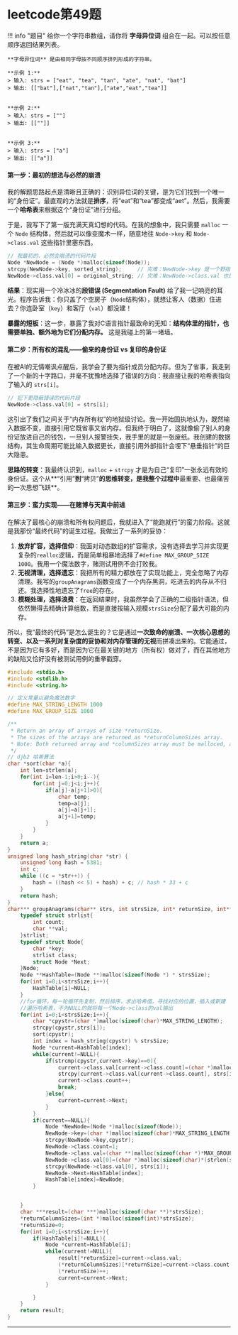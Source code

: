 # leetcode第49题



!!! info "题目"
    给你一个字符串数组，请你将 **字母异位词** 组合在一起。可以按任意顺序返回结果列表。

    **字母异位词** 是由相同字母按不同顺序排列形成的字符串。

    **示例 1:**
    > 输入: strs = ["eat", "tea", "tan", "ate", "nat", "bat"]
    > 输出: [["bat"],["nat","tan"],["ate","eat","tea"]]


    **示例 2:**
    > 输入: strs = [""]
    > 输出: [[""]]


    **示例 3:**
    > 输入: strs = ["a"]
    > 输出: [["a"]]



#### **第一步：最初的想法与必然的崩溃**



我的解题思路起点是清晰且正确的：识别异位词的关键，是为它们找到一个唯一的“身份证”。最直观的方法就是**排序**，将“eat”和“tea”都变成“aet”。然后，我需要一个**哈希表**来根据这个“身份证”进行分组。

于是，我写下了第一版充满天真幻想的代码。在我的想象中，我只需要 `malloc` 一个 `Node` 结构体，然后就可以像变魔术一样，随意地往 `Node->key` 和 `Node->class.val` 这些指针里塞东西。



```C
// 我最初的、必然会崩溃的代码片段
Node *NewNode = (Node *)malloc(sizeof(Node));
strcpy(NewNode->key, sorted_string);     // 灾难：NewNode->key 是一个野指针
NewNode->class.val[0] = original_string; // 灾难：NewNode->class.val 也是野指针
```

**结果**：现实用一个冷冰冰的**段错误 (Segmentation Fault)** 给了我一记响亮的耳光。程序告诉我：你只盖了个空房子（`Node`结构体），就想让客人（数据）住进去？你连卧室（`key`）和客厅（`val`）都没建！

**暴露的短板**：这一步，暴露了我对C语言指针最致命的无知：**结构体里的指针，也需要单独、额外地为它们分配内存。** 这是我碰上的第一堵墙。



#### **第二步：所有权的混乱——偷来的身份证 vs 复印的身份证**



在被AI的无情嘲讽点醒后，我学会了要为指针成员分配内存。但为了省事，我走到了一个新的十字路口，并毫不犹豫地选择了错误的方向：我直接让我的哈希表指向了输入的 `strs[i]`。



```C
// 犯下更隐蔽错误的代码片段
NewNode->class.val[0] = strs[i];
```

这引出了我们之间关于“内存所有权”的地狱级讨论。我一开始固执地认为，既然输入数据不变，直接引用它既省事又省内存。但我终于明白了，这就像偷了别人的身份证放进自己的钱包，一旦别人报警挂失，我手里的就是一张废纸。我创建的数据结构，其生命周期可能比输入数据更长，直接引用外部指针会埋下“悬垂指针”的巨大隐患。

**思路的转变**：我最终认识到，`malloc` + `strcpy` 才是为自己“复印”一张永远有效的身份证。这个从**“引用”**到**“拷贝”**的思维转变，是我整个过程中**最重要、也最痛苦的一次思想飞跃**。



#### **第三步：蛮力实现——在赌博与天真中前进**



在解决了最核心的崩溃和所有权问题后，我就进入了“能跑就行”的蛮力阶段。这就是我那份“最终代码”的诞生过程。我做出了一系列的妥协：

1. **放弃扩容，选择信仰**：我面对动态数组的扩容需求，没有选择去学习并实现更复杂的`realloc`逻辑，而是简单粗暴地选择了`#define MAX_GROUP_SIZE 1000`。我用一个魔法数字，赌测试用例不会打败我。
2. **无视清理，选择遗忘**：我把所有的精力都放在了实现功能上，完全忽略了内存清理。我写的`groupAnagrams`函数变成了一个内存黑洞，吃进去的内存从不归还。我选择性地遗忘了`free`的存在。
3. **模糊处理，选择浪费**：在返回结果时，我虽然学会了正确的二级指针语法，但依然懒得去精确计算组数，而是直接按输入规模`strsSize`分配了最大可能的内存。

所以，我“最终的代码”是怎么诞生的？它是通过**一次致命的崩溃、一次核心思想的转变、以及一系列对复杂度的妥协和对内存管理的无视**而拼凑出来的。它能通过，不是因为它有多好，而是因为它在最关键的地方（所有权）做对了，而在其他地方的缺陷又恰好没有被测试用例的重拳戳穿。

```c
#include <stdio.h>
#include <stdlib.h>
#include <string.h>

// 定义常量以避免魔法数字
#define MAX_STRING_LENGTH 1000
#define MAX_GROUP_SIZE 1000

/**
 * Return an array of arrays of size *returnSize.
 * The sizes of the arrays are returned as *returnColumnSizes array.
 * Note: Both returned array and *columnSizes array must be malloced, assume caller calls free().
 */
// djb2 哈希算法
char *sort(char *a){
    int len=strlen(a);
    for(int i=len-1;i>0;i--){
        for(int j=0;j<i;j++){
            if(a[j]-a[j+1]>0){
                char temp;
                temp=a[j];
                a[j]=a[j+1];
                a[j+1]=temp;
            }
        }
    }
    return a;
}
unsigned long hash_string(char *str) {
    unsigned long hash = 5381;
    int c;
    while ((c = *str++)) {
        hash = ((hash << 5) + hash) + c; // hash * 33 + c
    }
    return hash;
}
char*** groupAnagrams(char** strs, int strsSize, int* returnSize, int** returnColumnSizes) {
    typedef struct strlist{
        int count;
        char **val;
    }strlist;
    typedef struct Node{
        char *key;
        strlist class;
        struct Node *Next;
    }Node;
    Node **HashTable=(Node **)malloc(sizeof(Node *) * strsSize);
    for(int i=0;i<strsSize;i++){
        HashTable[i]=NULL;
    }
    //for循环，每一轮循环先复制，然后排序，求出哈希值，寻找对应的位置，插入或新建
    //遍历哈希表，不为NULL的就将每一个Node->class的val输出
    for(int i=0;i<strsSize;i++){
        char *cpystr=(char *)malloc(sizeof(char)*MAX_STRING_LENGTH);
        strcpy(cpystr,strs[i]);
        sort(cpystr);
        int index = hash_string(cpystr) % strsSize;
        Node *current=HashTable[index];
        while(current!=NULL){
            if(strcmp(cpystr,current->key)==0){
                current->class.val[current->class.count]=(char *)malloc(sizeof(char)*(strlen(strs[i])+1));
                strcpy(current->class.val[current->class.count], strs[i]);
                current->class.count++;
                break;
            }else{
                current=current->Next;
            }
        }
        if(current==NULL){
            Node *NewNode=(Node *)malloc(sizeof(Node));
            NewNode->key=(char *)malloc(sizeof(char)*MAX_STRING_LENGTH);
            strcpy(NewNode->key,cpystr);
            NewNode->class.count=1;
            NewNode->class.val=(char **)malloc(sizeof(char *)*MAX_GROUP_SIZE);
            NewNode->class.val[0]=(char *)malloc(sizeof(char)*(strlen(strs[i])+1));
            strcpy(NewNode->class.val[0], strs[i]);
            NewNode->Next=HashTable[index];
            HashTable[index]=NewNode;
        }


    }
    char ***result=(char ***)malloc(sizeof(char **)*strsSize);
    *returnColumnSizes=(int *)malloc(sizeof(int)*strsSize);
    *returnSize=0;
    for(int i=0;i<strsSize;i++){
        if(HashTable[i]!=NULL){        
            Node *current=HashTable[i];
            while(current!=NULL){
                result[*returnSize]=current->class.val;
                (*returnColumnSizes)[*returnSize]=current->class.count;
                (*returnSize)++;
                current=current->Next;
            }

        }
    }
    return result;
}
```



------



